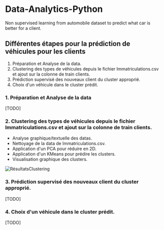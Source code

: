# Data-Analytics-Python
Non supervised learning from automobile dataset to predict what car is better for a client.


## Différentes étapes pour la prédiction de véhicules pour les clients

1. Préparation et Analyse de la data.
2. Clustering des types de véhicules depuis le fichier Immatriculations.csv et ajout sur la colonne de train clients.
3. Prédiction supervisé des nouveaux client du cluster approprié.
4. Choix d'un véhicule dans le cluster prédit.


### 1. Préparation et Analyse de la data

[TODO]

### 2. Clustering des types de véhicules depuis le fichier Immatriculations.csv et ajout sur la colonne de train clients.

- Analyse graphique/textuelle des datas.
- Nettoyage de la data de Immatriculations.csv.
- Application d'un PCA pour réduire en 2D.
- Application d'un KMeans pour prédire les clusters.
- Visualisation graphique des clusters.

![RésultatsClustering](https://i.imgur.com/kK4GbRj.png)

### 3. Prédiction supervisé des nouveaux client du cluster approprié.

[TODO]

### 4. Choix d'un véhicule dans le cluster prédit.

[TODO]


